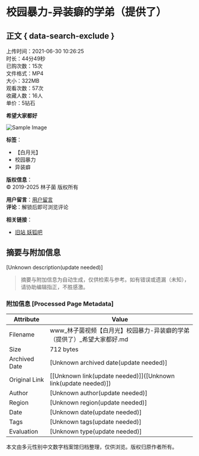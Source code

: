 # 校园暴力-异装癖的学弟（提供了）

## 正文 { data-search-exclude }


上传时间：2021-06-30 10:26:25  
时长：44分49秒  
已购次数：15次  
文件格式：MP4  
大小：322MB  
观看次数：57次  
收藏人数：16人  
单价：5钻石  

**希望大家都好**

![Sample Image](https://www.tpfl001.com/userfiles/sample.png)

**标签**：  
- 【白月光】  
- 校园暴力  
- 异装癖  

**版权信息**：  
© 2019-2025 林子菌 版权所有  

**用户留言**：[用户留言](https://www.linzijun.app/contact_us)  
**评论**：解锁后即可浏览评论  

**相关链接**：  
- [旧站 妖狐吧](https://www.yhbsy.app)  
<!-- tcd_original_link https://www.linzijun.app/video/detail?id=181688 -->


## 摘要与附加信息

<!-- tcd_abstract -->
[Unknown description(update needed)]
<!-- tcd_abstract_end -->

> 摘要与附加信息为自动生成，仅供检索与参考。如有错误或遗漏（未知），请协助编辑指正，不胜感激。

### 附加信息 [Processed Page Metadata]

| Attribute       | Value                                  |
|-----------------|----------------------------------------|
| Filename        | www_林子菌视频【白月光】校园暴力-异装癖的学弟（提供了）_希望大家都好.md                             |
| Size            | 712 bytes                           |
| Archived Date   | [Unknown archived date(update needed)]                             |
| Original Link   | [[Unknown link(update needed)]]([Unknown link(update needed)])                       |
| Author          | [Unknown author(update needed)]                               |
| Region          | [Unknown region(update needed)]                               |
| Date            | [Unknown date(update needed)]                                 |
| Tags            | [Unknown tags(update needed)]                                 |
| Evaluation            | [Unknown type(update needed)]                                 |
<!-- tcd_table_end -->

本文由多元性别中文数字档案馆归档整理，仅供浏览。版权归原作者所有。
